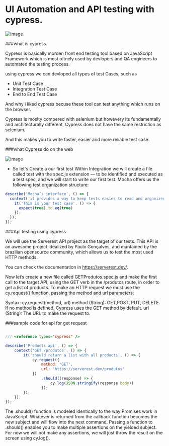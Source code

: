 

# UI Automation and API testing with cypress.

![image](https://user-images.githubusercontent.com/59276457/138414411-1c077f7a-faec-4797-a1b2-fa5ff49250fd.png)




###what is cypress.

Cypress is basically morden front end testing tool based on JavaScript Framework which is most oftnely used by devlopers and QA engineers to automated the testing process.

using cypress we can devloped all types of test Cases, such as

- Unit Test Case
- Integration Test Case
- End to End Test Case

And why i liked cypress becuse these tool can test anything which runs on the browser.

Cypress is moslty compered with selenium but howevery its fundamentally and architecturally different, Cypress does not have the same restriction as selenium.

And this makes you to write faster, easier and more reliable test case.


###what Cypress do on the web

![image](https://user-images.githubusercontent.com/59276457/138543915-a3c37766-fab1-45f2-a520-73922308b564.png)














- So let's Create a our first test
Within Integration we will create a file called test with the spec.js extension — to be identified and executed as a test spec, and we will start to write our first test.
Mocha offers us the following test organization structure:

```javascript
describe('Mocha’s interface', () => {
  context('it provides a way to keep tests easier to read and organized.', () => {
    it('This is your test case', () => {
      expect(true).to.eq(true)
    });
  });
});
```


###Api testing using cypress

We will use the Serverest API project as the target of our tests. This API is an awesome project idealized by Paulo Gonçalves, and mantained by the brazilian opensource community, which allows us to test the most used HTTP methods.

You can check the documentation in https://serverest.dev/.

Now let’s create a new file called GETProdutos.spec.js and make the first call to the target API, using the GET verb in the /produtos route, in order to get a list of products.
To make an HTTP request we must use the cy.request() function, passing the method and url parameters:

Syntax:
cy.request(method, url)
method (String): GET,POST, PUT, DELETE. If no method is defined, Cypress uses the GET method by default.
url (String): The URL to make the request to.

###sample code for api for get request

```javascript

/// <reference types="cypress" />

describe('Products api', () => {
    context('GET /produtos', () => {
        it('should return a list with all products', () => {
            cy.request({
                method: 'GET',
                url: 'https://serverest.dev/produtos'
            })
                .should((response) => {
                    cy.log(JSON.stringify(response.body))
                });
        });
    });
});
```

The .should() function is modeled identically to the way Promises work in JavaScript. Whatever is returned from the callback function becomes the new subject and will flow into the next command.
Passing a function to .should() enables you to make multiple assertions on the yielded subject. For now we will not make any assertions, we will just throw the result on the screen using cy.log().


